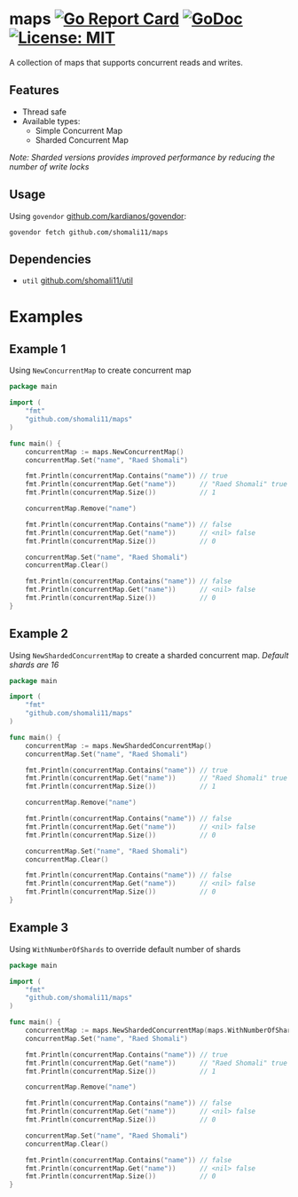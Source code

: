 # maps [![Go Report Card](https://goreportcard.com/badge/github.com/shomali11/maps)](https://goreportcard.com/report/github.com/shomali11/maps) [![GoDoc](https://godoc.org/github.com/shomali11/maps?status.svg)](https://godoc.org/github.com/shomali11/maps) [![License: MIT](https://img.shields.io/badge/License-MIT-yellow.svg)](https://opensource.org/licenses/MIT)

A collection of maps that supports concurrent reads and writes.

## Features

* Thread safe
* Available types:
    * Simple Concurrent Map
    * Sharded Concurrent Map

_Note: Sharded versions provides improved performance by reducing the number of write locks_

## Usage

Using `govendor` [github.com/kardianos/govendor](https://github.com/kardianos/govendor):

```
govendor fetch github.com/shomali11/maps
```

## Dependencies

* `util` [github.com/shomali11/util](https://github.com/shomali11/util)

# Examples

## Example 1

Using `NewConcurrentMap` to create concurrent map

```go
package main

import (
	"fmt"
	"github.com/shomali11/maps"
)

func main() {
	concurrentMap := maps.NewConcurrentMap()
	concurrentMap.Set("name", "Raed Shomali")

	fmt.Println(concurrentMap.Contains("name")) // true
	fmt.Println(concurrentMap.Get("name"))      // "Raed Shomali" true
	fmt.Println(concurrentMap.Size())           // 1

	concurrentMap.Remove("name")

	fmt.Println(concurrentMap.Contains("name")) // false
	fmt.Println(concurrentMap.Get("name"))      // <nil> false
	fmt.Println(concurrentMap.Size())           // 0

	concurrentMap.Set("name", "Raed Shomali")
	concurrentMap.Clear()

	fmt.Println(concurrentMap.Contains("name")) // false
	fmt.Println(concurrentMap.Get("name"))      // <nil> false
	fmt.Println(concurrentMap.Size())           // 0
}
```

## Example 2

Using `NewShardedConcurrentMap` to create a sharded concurrent map. _Default shards are 16_

```go
package main

import (
	"fmt"
	"github.com/shomali11/maps"
)

func main() {
	concurrentMap := maps.NewShardedConcurrentMap()
	concurrentMap.Set("name", "Raed Shomali")

	fmt.Println(concurrentMap.Contains("name")) // true
	fmt.Println(concurrentMap.Get("name"))      // "Raed Shomali" true
	fmt.Println(concurrentMap.Size())           // 1

	concurrentMap.Remove("name")

	fmt.Println(concurrentMap.Contains("name")) // false
	fmt.Println(concurrentMap.Get("name"))      // <nil> false
	fmt.Println(concurrentMap.Size())           // 0

	concurrentMap.Set("name", "Raed Shomali")
	concurrentMap.Clear()

	fmt.Println(concurrentMap.Contains("name")) // false
	fmt.Println(concurrentMap.Get("name"))      // <nil> false
	fmt.Println(concurrentMap.Size())           // 0
}
```

## Example 3

Using `WithNumberOfShards` to override default number of shards

```go
package main

import (
	"fmt"
	"github.com/shomali11/maps"
)

func main() {
	concurrentMap := maps.NewShardedConcurrentMap(maps.WithNumberOfShards(100))
	concurrentMap.Set("name", "Raed Shomali")

	fmt.Println(concurrentMap.Contains("name")) // true
	fmt.Println(concurrentMap.Get("name"))      // "Raed Shomali" true
	fmt.Println(concurrentMap.Size())           // 1

	concurrentMap.Remove("name")

	fmt.Println(concurrentMap.Contains("name")) // false
	fmt.Println(concurrentMap.Get("name"))      // <nil> false
	fmt.Println(concurrentMap.Size())           // 0

	concurrentMap.Set("name", "Raed Shomali")
	concurrentMap.Clear()

	fmt.Println(concurrentMap.Contains("name")) // false
	fmt.Println(concurrentMap.Get("name"))      // <nil> false
	fmt.Println(concurrentMap.Size())           // 0
}
```